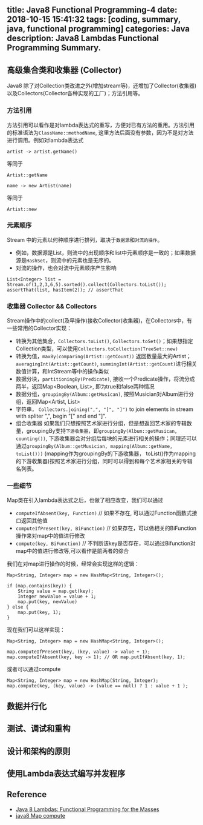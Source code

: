 title: Java8 Functional Programming-4
date: 2018-10-15 15:41:32
tags: [coding, summary, java, functional programming]
categories:  Java 
description: Java8 Lambdas Functional Programming Summary.
---

## 高级集合类和收集器 (Collector)

Java8 除了对Collection类改进之外(增加stream等)，还增加了Collector(收集器)以及Collectors(Collector各种实现的工厂)；方法引用等。

### 方法引用

方法引用可以看作是对lambda表达式的重写，方便对已有方法的重用。方法引用的标准语法为`ClassName::methodName`, 这里方法后面没有参数，因为不是对方法进行调用。例如对lambda表达式
```
artist -> artist.getName()
```
等同于
```
Artist::getName
```


```
name -> new Artist(name)
```
等同于

```
Artist::new
```

### 元素顺序

Stream 中的元素以何种顺序进行排列，取决于`数据源`和`对流的操作`。

- 例如，数据源是List，则流中的出现顺序和list中元素顺序是一致的；如果数据源是`HashSet`，则流中的元素也是无序的。
- 对流的操作，也会对流中元素顺序产生影响

```
List<Integer> list = Stream.of(1,2,3,6,5).sorted().collect(Collectors.toList());
assertThat(list, hasItem(2)); // assertThat 
```

### 收集器 Collector && Collectors

Stream操作中的collect(及早操作)接收Collector(收集器)，在Collectors中，有一些常用的Collector实现：

- 转换为其他集合，`Collectors.toList()`, `Collectors.toSet()`；如果想指定Collection类型，可以使用`Collectors.toCollection(TreeSet::new)`
- 转换为值，`maxBy(comparing(Artist::getCount))` 返回数量最大的Artist；`averagingInt(Artist::getCount)`, `summingInt(Artist::getCount)`进行相关数值计算，和IntStream等中的操作类似
- 数据分块，`partitioningBy(Predicate)`, 接收一个Predicate操作，将流分成两半，返回Map<Boolean, List<Artist>>, 即为true和false两种情况
- 数据分组，`groupingBy(Album::getMusican)`, 按照Musician对Album进行分组，返回Map<Artist, List<Album>>
- 字符串， `Collectors.joining(",", "[", "]")` to join elements in stream with spliter ",", begin "[" and end "]".
- 组合收集器 如果我们只想按照艺术家进行分组，但是想返回艺术家的专辑数量，groupingBy支持`下游收集器`，即`groupingBy(Album::getMusican, counting())`, 下游收集器会对分组后每块的元素进行相关的操作；同理还可以通过`groupingBy(Album::getMusician, mapping(Album::getName, toList()))` (mapping作为groupingBy的下游收集器， toList()作为mapping的下游收集器)按照艺术家进行分组，同时可以得到和每个艺术家相关的专辑名列表。

### 一些细节

Map类在引入lambda表达式之后，也做了相应改变，我们可以通过

- `computeIfAbsent(key, Function)` // 如果不存在, 可以通过Function函数式接口返回其他值
- `computeIfPresent(key, BiFunction)` // 如果存在，可以做相关的BiFunction操作来对map中的值进行修改
- `compute(key, BiFunction)`  // 不判断该key是否存在，可以通过Bifunction对map中的值进行修改等,可以看作是前两者的综合

我们在对map进行操作的时候，经常会实现这样的逻辑：


```
Map<String, Integer> map = new HashMap<String, Integer>();

if (map.contains(key)) {
    String value = map.get(key);
    Integer newValue = value + 1;
    map.put(key, newValue)
} else {
    map.put(key, 1);   
}

```

现在我们可以这样实现：

```
Map<String, Integer> map = new HashMap<String, Integer>();

map.computeIfPresent(key, (key, value) -> value + 1);
map.computeIfAbsent(key, key -> 1); // OR map.putIfAbsent(key, 1);

```

或者可以通过compute

```
Map<String, Integer> map = new HashMap(String, Integer);
map.compute(key, (key, value) -> (value == null) ? 1 : value + 1 );
```

## 数据并行化

## 测试、调试和重构

## 设计和架构的原则

## 使用Lambda表达式编写并发程序

## Reference
- [Java 8 Lambdas: Functional Programming for the Masses](https://www.amazon.com/Java-Lambdas-Functional-Programming-Masses/dp/1449370772)
- [java8 Map compute](http://blog.tanpeng.net/2017/07/13/map-compute/)


